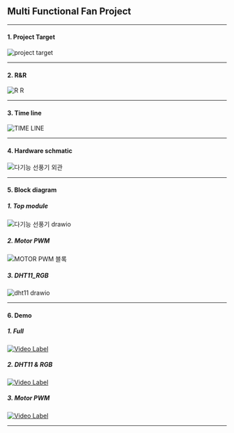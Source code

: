 ## Multi Functional Fan Project
-----------------------------------------------------
#### 1. Project Target
![project target](https://github.com/user-attachments/assets/acb2bc04-b29f-40bb-86ad-950164e70d27)

------------------------------------------------------
#### 2. R&R
![R R](https://github.com/user-attachments/assets/493295fb-397f-418e-8b82-b5a829ce6ba8)

------------------------------------------------------
#### 3. Time line
![TIME LINE](https://github.com/user-attachments/assets/ad34d8c7-dd8e-426a-a124-43b6f5f56e61)

------------------------------------------------------
#### 4. Hardware schmatic
![다기능 선풍기 외관](https://github.com/user-attachments/assets/1d646694-93f9-4828-b2c8-27ea6b9e548f)

------------------------------------------------------
#### 5. Block diagram

##### 1. Top module
![다기능 선풍기 drawio](https://github.com/user-attachments/assets/74bc97eb-e585-40b2-9dd5-80bc97e6ac4a)

##### 2. Motor PWM
![MOTOR PWM 블록](https://github.com/user-attachments/assets/0dbeb739-5485-4383-a180-16cc275aa834)

##### 3. DHT11_RGB
![dht11 drawio](https://github.com/user-attachments/assets/7ca9d6ed-617f-4c24-8ff3-1efa1241abc7)

------------------------------------------------------
#### 6. Demo

##### 1. Full
[![Video Label](http://img.youtube.com/vi/CYFq4jIt_x0/0.jpg)](https://youtu.be/CYFq4jIt_x0)

##### 2. DHT11 & RGB
[![Video Label](http://img.youtube.com/vi/eSmWAie6N8o/0.jpg)](https://youtu.be/eSmWAie6N8o)

##### 3. Motor PWM
[![Video Label](http://img.youtube.com/vi/BMba1_c40Dg/0.jpg)](https://youtu.be/BMba1_c40Dg)

------------------------------------------------------

